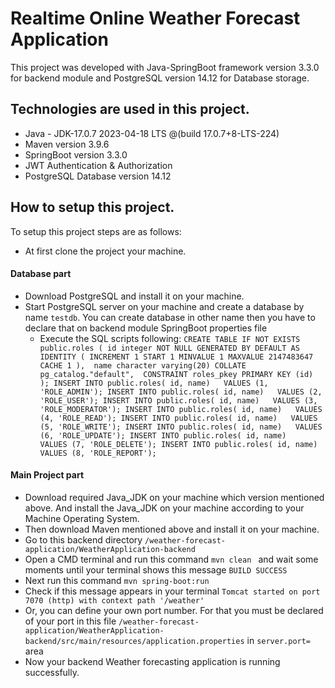# Realtime Online Weather Forecast Application

This project was developed with Java-SpringBoot framework version 3.3.0 for backend module and PostgreSQL version 14.12 for Database storage.

## Technologies are used in this project.

* Java - JDK-17.0.7 2023-04-18 LTS @(build 17.0.7+8-LTS-224)
* Maven version 3.9.6
* SpringBoot version 3.3.0
* JWT Authentication & Authorization
* PostgreSQL Database version 14.12


## How to setup this project.

To setup this project steps are as follows:

* At first clone the project your machine.

#### Database part

* Download PostgreSQL and install it on your machine.
* Start PostgreSQL server on your machine and create a database by name `testdb`. You can create database in other name then you have to declare that on backend module SpringBoot properties file
    * Execute the SQL scripts following:
      ` CREATE TABLE IF NOT EXISTS public.roles ( id integer NOT NULL GENERATED BY DEFAULT AS IDENTITY ( INCREMENT 1 START 1 MINVALUE 1 MAXVALUE 2147483647 CACHE 1 ),  name character varying(20) COLLATE pg_catalog."default",  CONSTRAINT roles_pkey PRIMARY KEY (id)
      );
      INSERT INTO public.roles(	id, name)	VALUES (1, 'ROLE_ADMIN');
      INSERT INTO public.roles(	id, name)	VALUES (2, 'ROLE_USER');
      INSERT INTO public.roles(	id, name)	VALUES (3, 'ROLE_MODERATOR');
      INSERT INTO public.roles(	id, name)	VALUES (4, 'ROLE_READ');
      INSERT INTO public.roles(	id, name)	VALUES (5, 'ROLE_WRITE');
      INSERT INTO public.roles(	id, name)	VALUES (6, 'ROLE_UPDATE');
      INSERT INTO public.roles(	id, name)	VALUES (7, 'ROLE_DELETE');
      INSERT INTO public.roles(	id, name)	VALUES (8, 'ROLE_REPORT'); `

#### Main Project part

* Download required Java_JDK on your machine which version mentioned above. And install the Java_JDK on your machine according to your Machine Operating System.
* Then download Maven mentioned above and install it on your machine.
* Go to this backend directory `/weather-forecast-application/WeatherApplication-backend`
* Open a CMD terminal and run this command `mvn clean ` and wait some moments until your terminal shows this message `BUILD SUCCESS`
* Next run this command `mvn spring-boot:run`
* Check if this message appears in your terminal `Tomcat started on port 7070 (http) with context path '/weather'`
* Or, you can define your own port number. For that you must be declared of your port in this file `/weather-forecast-application/WeatherApplication-backend/src/main/resources/application.properties` in `server.port=` area
* Now your backend Weather forecasting application is running successfully.